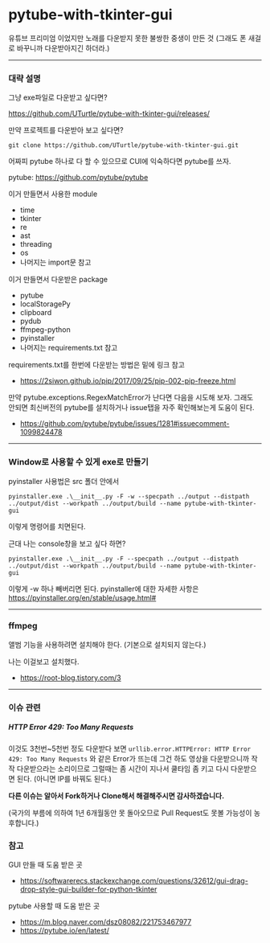 # pytube-with-tkinter-gui
유튜브 프리미엄 이었지만 노래를 다운받지 못한 불쌍한 중생이 만든 것 (그래도 폰 새걸로 바꾸니까 다운받아지긴 하더라.)

---

### 대략 설명

그냥 exe파일로 다운받고 싶다면?

https://github.com/UTurtle/pytube-with-tkinter-gui/releases/

만약 프로젝트를 다운받아 보고 싶다면?

`git clone https://github.com/UTurtle/pytube-with-tkinter-gui.git`

어짜피 pytube 하나로 다 할 수 있으므로 CUI에 익숙하다면 pytube를 쓰자.

pytube: https://github.com/pytube/pytube

이거 만들면서 사용한 module
- time
- tkinter
- re
- ast
- threading
- os
- 나머지는 import문 참고

이거 만들면서 다운받은 package
- pytube 
- localStoragePy
- clipboard
- pydub
- ffmpeg-python
- pyinstaller
- 나머지는 requirements.txt 참고

requirements.txt를 한번에 다운받는 방법은 밑에 링크 참고
- https://2siwon.github.io/pip/2017/09/25/pip-002-pip-freeze.html


만약 pytube.exceptions.RegexMatchError가 난다면 다음을 시도해 보자.
그래도 안되면 최신버전의 pytube를 설치하거나 issue탭을 자주 확인해보는게 도움이 된다.
- https://github.com/pytube/pytube/issues/1281#issuecomment-1099824478


---

### Window로 사용할 수 있게 exe로 만들기


pyinstaller 사용법은
src 폴더 안에서

`pyinstaller.exe .\__init__.py -F -w --specpath ../output --distpath ../output/dist --workpath ../output/build --name pytube-with-tkinter-gui`

이렇게 명령어를 치면된다.

근대 나는 console창을 보고 싶다 하면?

`pyinstaller.exe .\__init__.py -F --specpath ../output --distpath ../output/dist --workpath ../output/build --name pytube-with-tkinter-gui`

이렇게 -w 하나 빼버리면 된다.
pyinstaller에 대한 자세한 사항은
https://pyinstaller.org/en/stable/usage.html#

---

### ffmpeg

앨범 기능을 사용하려면 설치해야 한다. (기본으로 설치되지 않는다.)

나는 이걸보고 설치했다.
- https://root-blog.tistory.com/3

---

### 이슈 관련

##### HTTP Error 429: Too Many Requests

이것도 3천번~5천번 정도 다운받다 보면 `urllib.error.HTTPError: HTTP Error 429: Too Many Requests` 와 같은 Error가 뜨는데
그건 하도 영상을 다운받으니까 작작 다운받으라는 소리이므로 그럴때는 좀 시간이 지나서 쿨타임 좀 키고 다시 다운받으면 된다.
(아니면 IP를 바꿔도 된다.)

**다른 이슈는 알아서 Fork하거나 Clone해서 해결해주시면 감사하겠습니다.**

(국가의 부름에 의하여 1년 6개월동안 못 돌아오므로 Pull Request도 못볼 가능성이 농후합니다.)

### 참고

GUI 만들 때 도움 받은 곳
- https://softwarerecs.stackexchange.com/questions/32612/gui-drag-drop-style-gui-builder-for-python-tkinter

pytube 사용할 때 도움 받은 곳
- https://m.blog.naver.com/dsz08082/221753467977
- https://pytube.io/en/latest/
